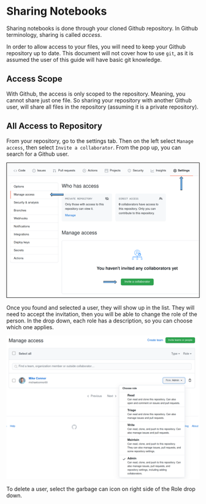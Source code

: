 # Sharing Notebooks

Sharing notebooks is done through your cloned Github repository. In Github terminology, sharing is called *access*.


In order to allow access to your files, you will need to keep your Github repository up to date. This document will not cover how to use `git`, as it is assumed the user of this guide will have basic git knowledge.


## Access Scope

With Github, the access is only scoped to the repository. Meaning, you cannot share just one file. So sharing your repository with another Github user, will share all files in the repository (assuming it is a private repository).


## All Access to Repository

From your repository, go to the settings tab. Then on the left select `Manage access`, then select `Invite a collaborator`. From the pop up, you can search for a Github user.

![access](assets/access.png)

Once you found and selected a user, they will show up in the list. They will need to accept the invitation, then you will be able to change the role of the person. In the drop down, each role has a description, so you can choose which one applies.

![manage](assets/manage.png)

To delete a user, select the garbage can icon on right side of the Role drop down.

